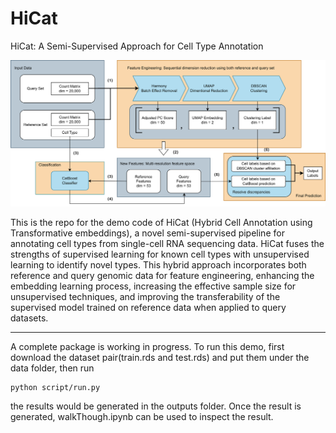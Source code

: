# HiCat
HiCat: A Semi-Supervised Approach for Cell Type Annotation

![Graphical Abstract](graphicAbstract.png)

This is the repo for the demo code of HiCat (Hybrid Cell Annotation using Transformative embeddings), a novel semi-supervised pipeline for annotating cell types from single-cell RNA sequencing data. HiCat fuses the strengths of supervised learning for known cell types with unsupervised learning to identify novel types. This hybrid approach incorporates both reference and query genomic data for feature engineering, enhancing the embedding learning process, increasing the effective sample size for unsupervised techniques, and improving the transferability of the supervised model trained on reference data when applied to query datasets.

---
A complete package is working in progress. To run this demo, first download the dataset pair(train.rds and test.rds) and put them under the data folder, then run 

```
python script/run.py
```

the results would be generated in the outputs folder. Once the result is generated, walkThough.ipynb can be used to inspect the result.